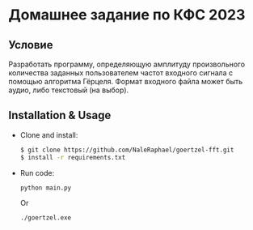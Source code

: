 # Домашнее задание по КФС 2023

## Условие
Разработать программу, определяющую амплитуду произвольного количества заданных пользователем частот входного сигнала с помощью алгоритма Гёрцеля. Формат входного файла может быть аудио, либо текстовый (на выбор).

## Installation & Usage

* Clone and install:

    ```sh
  $ git clone https://github.com/NaleRaphael/goertzel-fft.git
  $ install -r requirements.txt
    ```
* Run code:
    ```sh
    python main.py
    ```
  Or
    ```sh
    ./goertzel.exe
    ```

